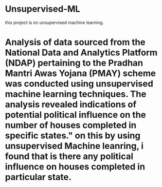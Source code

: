 # Unsupervised-ML
this project is on unsupervised machine learning. 
# Analysis of data sourced from the National Data and Analytics Platform (NDAP) pertaining to the Pradhan Mantri Awas Yojana (PMAY) scheme was conducted using unsupervised machine learning techniques. The analysis revealed indications of potential political influence on the number of houses completed in specific states." on this by using unsupervised Machine leanring, i found that is there any political influence on houses completed in particular state. 
